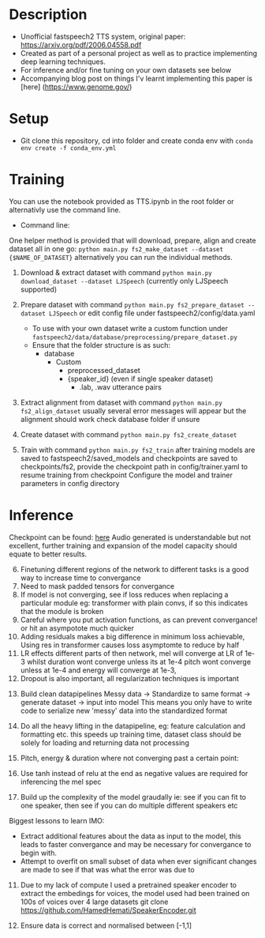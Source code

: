 # Description

- Unofficial fastspeech2 TTS system, original paper: https://arxiv.org/pdf/2006.04558.pdf
- Created as part of a personal project as well as to practice implementing deep learning techniques.
- For inference and/or fine tuning on your own datasets see below
- Accompanying blog post on things I'v learnt implementing this paper is [here] (https://www.genome.gov/)

# Setup

- Git clone this repository, cd into folder and create conda env with `conda env create -f conda_env.yml`

# Training

You can use the notebook provided as TTS.ipynb in the root folder or alternativly use the command line.

- Command line:

One helper method is provided that will download, prepare, align and create dataset all in one go: `python main.py fs2_make_dataset --dataset {$NAME_OF_DATASET}` alternatively you can run the individual methods.

1. Download & extract dataset with command `python main.py download_dataset --dataset LJSpeech` (currently only LJSpeech supported)
2. Prepare dataset with command `python main.py fs2_prepare_dataset --dataset LJSpeech` or edit config file under fastspeech2/config/data.yaml

   - To use with your own dataset write a custom function under `fastspeech2/data/database/preprocessing/prepare_dataset.py`
   - Ensure that the folder structure is as such:
     - database
       - Custom
         - preprocessed_dataset
         - {speaker_id} (even if single speaker dataset)
           - .lab, .wav utterance pairs

3. Extract alignment from dataset with command `python main.py fs2_align_dataset` usually several error messages will appear but the alignment should work check database folder if unsure
4. Create dataset with command `python main.py fs2_create_dataset`
5. Train with command `python main.py fs2_train` after training models are saved to fastspeech2/saved_models and checkpoints are saved to checkpoints/fs2, provide the checkpoint path in config/trainer.yaml to resume training from checkpoint
   Configure the model and trainer parameters in config directory

# Inference

Checkpoint can be found: [here](https://drive.google.com/file/d/1dcIFZCn1aRu46dX1lfa3CDzoM0D-3VJ0/view?usp=sharing)
Audio generated is understandable but not excellent, further training and expansion of the model capacity should equate to better results.

6. Finetuning different regions of the network to different tasks is a good way to increase time to convergance
7. Need to mask padded tensors for convergance
8. If model is not converging, see if loss reduces when replacing a particular module eg: transformer with plain convs,
   if so this indicates that the module is broken
9. Careful where you put activation functions, as can prevent convergance! or hit an asympotote much quicker
10. Adding residuals makes a big difference in minimum loss achievable, Using res in transformer causes loss asymptomte to reduce by half
11. LR effects different parts of then network, mel will converge at LR of 1e-3 whilst duration wont converge unless its at 1e-4
    pitch wont converge unless at 1e-4 and energy will converge at 1e-3,
12. Dropout is also important, all regularization techniques is important
<!-- Data -->
13. Build clean datapipelines
    Messy data -> Standardize to same format -> generate dataset -> input into model
    This means you only have to write code to serialize new 'messy' data into the standardized format
14. Do all the heavy lifting in the datapipeline, eg: feature calculation and formatting etc. this speeds up training time, dataset class should be solely for loading and returning data not
    processing

15. Pitch, energy & duration where not converging past a certain point:

16. Use tanh instead of relu at the end as negative values are required for inferencing the mel spec
17. Build up the complexity of the model graudally ie: see if you can fit to one speaker, then see if you can do multiple different speakers etc

Biggest lessons to learn IMO:

- Extract additional features about the data as input to the model, this leads to faster convergance and may be necessary for convergance to begin with.
- Attempt to overfit on small subset of data when ever significant changes are made to see if that was what the error was due to

11. Due to my lack of compute I used a pretrained speaker encoder to extract the embedings for voices, the model used had been trained on 100s of voices over 4 large datasets
    git clone https://github.com/HamedHemati/SpeakerEncoder.git

12. Ensure data is correct and normalised between [-1,1]


